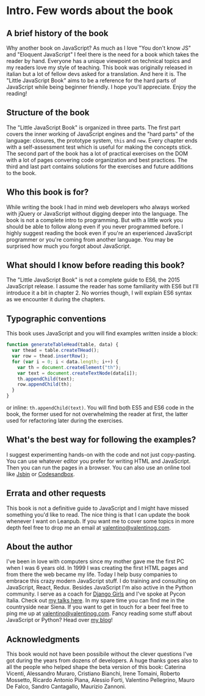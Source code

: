 # Intro. Few words about the book

## A brief history of the book

Why another book on JavaScript? As much as I love "You don't know JS" and "Eloquent JavaScript" I feel there is the need for a book which takes the reader by hand. Everyone has a unique viewpoint on technical topics and my readers love my style of teaching. This book was originally released in italian but a lot of fellow devs asked for a translation. And here it is. The "Little JavaScript Book" aims to be a reference for the hard parts of JavaScript while being beginner friendly. I hope you'll appreciate. Enjoy the reading!

## Structure of the book

The "Little JavaScript Book" is organized in three parts. The first part covers the inner working of JavaScript engines and the "hard parts" of the language: closures, the prototype system, `this` and `new`. Every chapter ends with a self-assessment test which is useful for making the concepts stick. The second part of the book has a lot of practical exercises on the DOM with a lot of pages convering code organization and best practices. The third and last part contains solutions for the exercises and future additions to the book.

## Who this book is for?

While writing the book I had in mind web developers who always worked with jQuery or JavaScript without digging deeper into the language. The book is not a complete intro to programming. But with a little work you should be able to follow along even if you never programmed before. I highly suggest reading the book even if you're an experienced JavaScript programmer or you're coming from another language. You may be surprised how much you forgot about JavaScript.

## What should I know before reading this book?

The "Little JavaScript Book" is not a complete guide to ES6, the 2015 JavaScript release. I assume the reader has some familiarity with ES6 but I'll introduce it a bit in chapter 2. No worries though, I will explain ES6 syntax as we encounter it during the chapters.

## Typographic conventions

This book uses JavaScript and you will find examples written inside a block:

```js
function generateTableHead(table, data) {
  var thead = table.createTHead();
  var row = thead.insertRow();
  for (var i = 0; i < data.length; i++) {
    var th = document.createElement("th");
    var text = document.createTextNode(data[i]);
    th.appendChild(text);
    row.appendChild(th);
  }
}
```
or inline: `th.appendChild(text)`. You will find both ES5 and ES6 code in the book, the former used for not overwhelming the reader at first, the latter used for refactoring later during the exercises.

## What's the best way for following the examples?

I suggest experimenting hands-on with the code and not just copy-pasting. You can use whatever editor you prefer for writing HTML and JavaScript. Then you can run the pages in a browser. You can also use an online tool like [Jsbin](https://jsbin.com) or [Codesandbox](https://codesandbox.io/).

## Errata and other requests

This book is not a definitive guide to JavaScript and I might have missed something you'd like to read. The nice thing is that I can update the book whenever I want on Leanpub. If you want me to cover some topics in more depth feel free to drop me an email at valentino@valentinog.com.

## About the author

I've been in love with computers since my mother gave me the first PC when I was 6 years old. In 1999 I was creating the first HTML pages and from there the web became my life. Today I help busy companies to embrace this crazy modern JavaScript stuff. I do training and consulting on JavaScript, React, Redux. Besides JavaScript I'm also active in the Python community. I serve as a coach for [Django Girls](https://djangogirls.org/) and I've spoke at Pycon Italia. Check out [my talks here](https://www.valentinog.com/talks). In my spare time you can find me in the countryside near Siena. If you want to get in touch for a beer feel free to ping me up at valentino@valentinog.com. Fancy reading some stuff about JavaScript or Python? Head over [my blog](https://www.valentinog.com/blog/)!

## Acknowledgments

This book would not have been possibile without the clever questions I've got during the years from dozens of developers. A huge thanks goes also to all the people who helped shape the beta version of this book: Caterina Vicenti, Alessandro Muraro, Cristiano Bianchi, Irene Tomaini, Roberto Mossetto, Ricardo Antonio Piana, Alessio Forti, Valentino Pellegrino, Mauro De Falco, Sandro Cantagallo, Maurizio Zannoni.